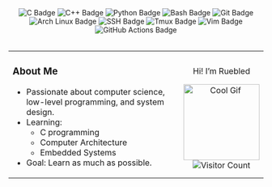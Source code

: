 
<div align="center">
  <img src="https://img.shields.io/badge/C-A8B9CC?style=for-the-badge&logo=c&logoColor=white&labelColor=transparent" alt="C Badge"/>
  <img src="https://img.shields.io/badge/C%2B%2B-00599C?style=for-the-badge&logo=cplusplus&logoColor=white&labelColor=transparent" alt="C++ Badge"/>
  <img src="https://img.shields.io/badge/Python-3776AB?style=for-the-badge&logo=python&logoColor=white&labelColor=transparent" alt="Python Badge"/>
  <img src="https://img.shields.io/badge/Bash-4EAA25?style=for-the-badge&logo=gnu-bash&logoColor=white&labelColor=transparent" alt="Bash Badge"/>
  <img src="https://img.shields.io/badge/Git-F05032?style=for-the-badge&logo=git&logoColor=white&labelColor=transparent" alt="Git Badge"/>
  <img src="https://img.shields.io/badge/Arch_Linux-1793D1?style=for-the-badge&logo=arch-linux&logoColor=white&labelColor=transparent" alt="Arch Linux Badge"/>
  <img src="https://img.shields.io/badge/SSH-94A9A2?style=for-the-badge&logo=ssh&logoColor=white&labelColor=transparent" alt="SSH Badge"/>
  <img src="https://img.shields.io/badge/Tmux-1C6B83?style=for-the-badge&logo=tmux&logoColor=white&labelColor=transparent" alt="Tmux Badge"/>
  <img src="https://img.shields.io/badge/Vim-019733?style=for-the-badge&logo=vim&logoColor=white&labelColor=transparent" alt="Vim Badge"/>
  <img src="https://img.shields.io/badge/GitHub_Actions-2088FF?style=for-the-badge&logo=github-actions&logoColor=white&labelColor=transparent" alt="GitHub Actions Badge"/>
</div>

</br>

<div>
  <table>
    <tr>
      <td>
        <h3>About Me</h3>
        <ul>
          <li>Passionate about computer science, low-level programming, and system design.</li>
          <li>Learning:
            <ul>
              <li>C programming</li>
              <li>Computer Architecture</li>
              <li>Embedded Systems</li>
            </ul>
          </li>
          <li>Goal: Learn as much as possible.</li>
        </ul>
      </td>
      <td align="center">
        <p>Hi! I’m Ruebled</p>
        <img src="https://user-images.githubusercontent.com/5713670/87202985-820dcb80-c2b6-11ea-9f56-7ec461c497c3.gif" alt="Cool Gif" width="150">
        <br>
        <img src="https://profile-counter.glitch.me/ruebled/count.svg" alt="Visitor Count">
      </td>
    </tr>
  </table>
</div>
